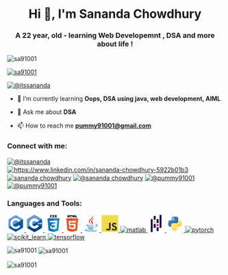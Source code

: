 <h1 align="center">Hi 👋, I'm Sananda Chowdhury</h1>
<h3 align="center">A 22 year, old - learning Web Developemnt , DSA and more about life !</h3>

<p align="left"> <img src="https://komarev.com/ghpvc/?username=sa91001&label=Profile%20views&color=0e75b6&style=flat" alt="sa91001" /> </p>

<p align="left"> <a href="https://github.com/ryo-ma/github-profile-trophy"><img src="https://github-profile-trophy.vercel.app/?username=sa91001" alt="sa91001" /></a> </p>

<p align="left"> <a href="https://twitter.com/@itssananda" target="blank"><img src="https://img.shields.io/twitter/follow/@itssananda?logo=twitter&style=for-the-badge" alt="@itssananda" /></a> </p>

- 🌱 I’m currently learning **Oops, DSA using java, web development, AIML**

- 💬 Ask me about **DSA**

- 📫 How to reach me **pummy91001@gmail.com**

<h3 align="left">Connect with me:</h3>
<p align="left">
<a href="https://twitter.com/@itssananda" target="blank"><img align="center" src="https://raw.githubusercontent.com/rahuldkjain/github-profile-readme-generator/master/src/images/icons/Social/twitter.svg" alt="@itssananda" height="30" width="40" /></a>
<a href="https://linkedin.com/in/https://www.linkedin.com/in/sananda-chowdhury-5922b01b3" target="blank"><img align="center" src="https://raw.githubusercontent.com/rahuldkjain/github-profile-readme-generator/master/src/images/icons/Social/linked-in-alt.svg" alt="https://www.linkedin.com/in/sananda-chowdhury-5922b01b3" height="30" width="40" /></a>
<a href="https://kaggle.com/sananda chowdhury" target="blank"><img align="center" src="https://raw.githubusercontent.com/rahuldkjain/github-profile-readme-generator/master/src/images/icons/Social/kaggle.svg" alt="sananda chowdhury" height="30" width="40" /></a>
<a href="https://medium.com/@sananda chowdhury" target="blank"><img align="center" src="https://raw.githubusercontent.com/rahuldkjain/github-profile-readme-generator/master/src/images/icons/Social/medium.svg" alt="@sananda chowdhury" height="30" width="40" /></a>
<a href="https://www.hackerrank.com/@pummy91001" target="blank"><img align="center" src="https://raw.githubusercontent.com/rahuldkjain/github-profile-readme-generator/master/src/images/icons/Social/hackerrank.svg" alt="@pummy91001" height="30" width="40" /></a>
<a href="https://www.leetcode.com/@pummy91001" target="blank"><img align="center" src="https://raw.githubusercontent.com/rahuldkjain/github-profile-readme-generator/master/src/images/icons/Social/leet-code.svg" alt="@pummy91001" height="30" width="40" /></a>
</p>

<h3 align="left">Languages and Tools:</h3>
<p align="left"> <a href="https://www.cprogramming.com/" target="_blank" rel="noreferrer"> <img src="https://raw.githubusercontent.com/devicons/devicon/master/icons/c/c-original.svg" alt="c" width="40" height="40"/> </a> <a href="https://www.w3schools.com/cpp/" target="_blank" rel="noreferrer"> <img src="https://raw.githubusercontent.com/devicons/devicon/master/icons/cplusplus/cplusplus-original.svg" alt="cplusplus" width="40" height="40"/> </a> <a href="https://www.w3schools.com/css/" target="_blank" rel="noreferrer"> <img src="https://raw.githubusercontent.com/devicons/devicon/master/icons/css3/css3-original-wordmark.svg" alt="css3" width="40" height="40"/> </a> <a href="https://www.w3.org/html/" target="_blank" rel="noreferrer"> <img src="https://raw.githubusercontent.com/devicons/devicon/master/icons/html5/html5-original-wordmark.svg" alt="html5" width="40" height="40"/> </a> <a href="https://www.java.com" target="_blank" rel="noreferrer"> <img src="https://raw.githubusercontent.com/devicons/devicon/master/icons/java/java-original.svg" alt="java" width="40" height="40"/> </a> <a href="https://developer.mozilla.org/en-US/docs/Web/JavaScript" target="_blank" rel="noreferrer"> <img src="https://raw.githubusercontent.com/devicons/devicon/master/icons/javascript/javascript-original.svg" alt="javascript" width="40" height="40"/> </a> <a href="https://www.mathworks.com/" target="_blank" rel="noreferrer"> <img src="https://upload.wikimedia.org/wikipedia/commons/2/21/Matlab_Logo.png" alt="matlab" width="40" height="40"/> </a> <a href="https://pandas.pydata.org/" target="_blank" rel="noreferrer"> <img src="https://raw.githubusercontent.com/devicons/devicon/2ae2a900d2f041da66e950e4d48052658d850630/icons/pandas/pandas-original.svg" alt="pandas" width="40" height="40"/> </a> <a href="https://www.python.org" target="_blank" rel="noreferrer"> <img src="https://raw.githubusercontent.com/devicons/devicon/master/icons/python/python-original.svg" alt="python" width="40" height="40"/> </a> <a href="https://pytorch.org/" target="_blank" rel="noreferrer"> <img src="https://www.vectorlogo.zone/logos/pytorch/pytorch-icon.svg" alt="pytorch" width="40" height="40"/> </a> <a href="https://scikit-learn.org/" target="_blank" rel="noreferrer"> <img src="https://upload.wikimedia.org/wikipedia/commons/0/05/Scikit_learn_logo_small.svg" alt="scikit_learn" width="40" height="40"/> </a> <a href="https://www.tensorflow.org" target="_blank" rel="noreferrer"> <img src="https://www.vectorlogo.zone/logos/tensorflow/tensorflow-icon.svg" alt="tensorflow" width="40" height="40"/> </a> </p>

<p><img align="left" src="https://github-readme-stats.vercel.app/api/top-langs?username=sa91001&show_icons=true&locale=en&layout=compact" alt="sa91001" /></p>

<p>&nbsp;<img align="center" src="https://github-readme-stats.vercel.app/api?username=sa91001&show_icons=true&locale=en" alt="sa91001" /></p>

<p><img align="center" src="https://github-readme-streak-stats.herokuapp.com/?user=sa91001&" alt="sa91001" /></p>

